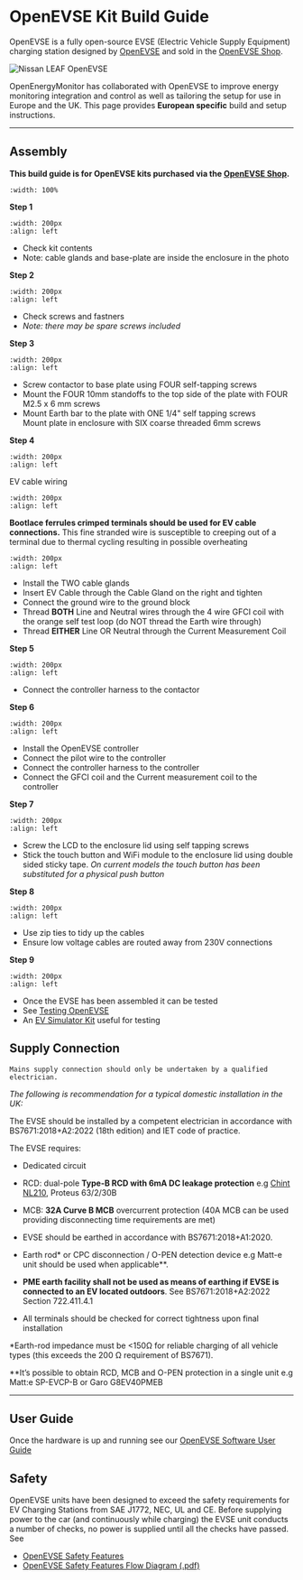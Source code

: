 # OpenEVSE Kit Build Guide

OpenEVSE is a fully open-source EVSE (Electric Vehicle Supply Equipment) charging station designed by [OpenEVSE](http://openevse.com) and sold in the [OpenEVSE Shop](https://store.openevse.com/collections/all-products).

![Nissan LEAF OpenEVSE](img/openevse-banner.png)

OpenEnergyMonitor has collaborated with OpenEVSE to improve energy monitoring integration and control as well as tailoring the setup for use in Europe and the UK. This page provides **European specific** build and setup instructions.

---

## Assembly

**This build guide is for OpenEVSE kits purchased via the [OpenEVSE Shop](https://store.openevse.com/collections/all-products).**

```{image} img/ev-charging/evse-build/evse-build-0.png.jpg
:width: 100%
```

**Step 1**

```{image} img/ev-charging/evse-build/evse-build-1.png.jpg
:width: 200px
:align: left
```

- Check kit contents
- Note: cable glands and base-plate are inside the enclosure in the photo

<div style="clear:both"></div>

**Step 2**

```{image} img/ev-charging/evse-build/evse-build-2.png.jpg
:width: 200px
:align: left
```

- Check screws and fastners
- *Note: there may be spare screws included*

<div style="clear:both"></div>

**Step 3**

```{image} img/ev-charging/evse-build/evse-build-3.png.jpg
:width: 200px
:align: left
```

- Screw contactor to base plate using FOUR self-tapping screws
- Mount the FOUR 10mm standoffs to the top side of the plate with FOUR M2.5 x 6 mm screws
- Mount Earth bar to the plate with ONE 1/4" self tapping screws<br>Mount plate in enclosure with SIX coarse threaded 6mm screws

<div style="clear:both"></div>

**Step 4**

```{image} img/oem-ev-cable-wire.jpg
:width: 200px
:align: left
```

EV cable wiring

<div style="clear:both"></div>

```{image} img/crimped-evse-wire.png
:width: 200px
:align: left
```

**Bootlace ferrules crimped terminals should be used for EV cable connections.** This fine stranded wire is susceptible to creeping out of a terminal due to thermal cycling resulting in possible overheating

<div style="clear:both"></div>

```{image} img/ev-charging/evse-build/evse-build-4.png.jpg
:width: 200px
:align: left
```

- Install the TWO cable glands
- Insert EV Cable through the Cable Gland on the right and tighten
- Connect the ground wire to the ground block
- Thread **BOTH** Line and Neutral wires through the 4 wire GFCI coil with the orange self test loop (do NOT thread the Earth wire through)
- Thread **EITHER** Line OR Neutral through the Current Measurement Coil

<div style="clear:both"></div>

**Step 5**

```{image} img/ev-charging/evse-build/evse-build-5.png.jpg
:width: 200px
:align: left
```

- Connect the controller harness to the contactor

<div style="clear:both"></div>

**Step 6**

```{image} img/ev-charging/evse-build/evse-build-6.png.jpg
:width: 200px
:align: left
```

- Install the OpenEVSE controller
- Connect the pilot wire to the controller
- Connect the controller harness to the controller
- Connect the GFCI coil and the Current measurement coil to the controller

<div style="clear:both"></div>

**Step 7**

```{image} img/ev-charging/evse-build/evse-build-7.png.jpg
:width: 200px
:align: left
```

- Screw the LCD to the enclosure lid using self tapping screws
- Stick the touch button and WiFi module to the enclosure lid using double sided sticky tape. *On current models the touch button has been substituted for a physical push button*

<div style="clear:both"></div>

**Step 8**

```{image} img/ev-charging/evse-build/evse-build-8.png.jpg
:width: 200px
:align: left
```

- Use zip ties to tidy up the cables
- Ensure low voltage cables are routed away from 230V connections

<div style="clear:both"></div>

**Step 9**

```{image} img/ev-charging/evse-build/evse-build-9.png.jpg
:width: 200px
:align: left
```

- Once the EVSE has been assembled it can be tested
- See [Testing OpenEVSE](https://openevse.dozuki.com/Guide/Testing+Basic+and+Advanced/12)
- An [EV Simulator Kit](https://shop.openenergymonitor.com/ev-simulator-kit/) useful for testing

<div style="clear:both"></div>


##  Supply Connection

```{warning}
Mains supply connection should only be undertaken by a qualified electrician.
```

*The following is recommendation for a typical domestic installation in the UK:*

The EVSE should be installed by a competent electrician in accordance with BS7671:2018+A2:2022 (18th edition) and IET code of practice.

The EVSE requires:
 
- Dedicated circuit 
- RCD: dual-pole **Type-B RCD with 6mA DC leakage protection** e.g [Chint NL210](https://shop.openenergymonitor.com/type-b-rcd-1p-n-chint-nl210-63-263-30/
), Proteus 63/2/30B 
      
- MCB: **32A Curve B MCB** overcurrent protection (40A MCB can be used providing disconnecting time requirements are met) 
  
- EVSE should be earthed in accordance with BS7671:2018+A1:2020. 
- Earth rod* or CPC disconnection / O-PEN detection device e.g Matt-e unit should be used when applicable**. 
- **PME earth facility shall not be used as means of earthing if EVSE is connected to an EV located outdoors**. See BS7671:2018+A2:2022 Section 722.411.4.1
  
- All terminals should be checked for correct tightness upon final installation

*Earth-rod impedance must be <150Ω for reliable charging of all vehicle types (this exceeds the 200 Ω requirement of BS7671).

**It’s possible to obtain RCD, MCB and O-PEN protection in a single unit e.g Matt:e SP-EVCP-B or Garo G8EV40PMEB

---

## User Guide

Once the hardware is up and running see our [OpenEVSE Software User Guide](https://docs.openenergymonitor.org/emonevse/setup.html)

## Safety

OpenEVSE units have been designed to exceed the safety requirements for EV Charging Stations from SAE J1772, NEC, UL and CE. Before supplying power to the car (and continuously while charging) the EVSE unit conducts a number of checks, no power is supplied until all the checks have passed. See

- [OpenEVSE Safety Features](https://openev.freshdesk.com/support/solutions/articles/6000113537-openevse-safety-features)
- [OpenEVSE Safety Features Flow Diagram (.pdf)](img/OpenEVSE_flowchart.pdf)
